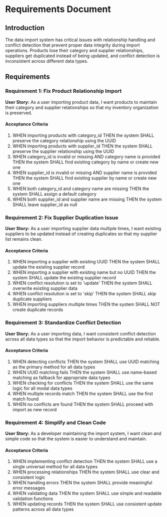 # Requirements Document

## Introduction

The data import system has critical issues with relationship handling and conflict detection that prevent proper data integrity during import operations. Products lose their category and supplier relationships, suppliers get duplicated instead of being updated, and conflict detection is inconsistent across different data types.

## Requirements

### Requirement 1: Fix Product Relationship Import

**User Story:** As a user importing product data, I want products to maintain their category and supplier relationships so that my inventory organization is preserved.

#### Acceptance Criteria

1. WHEN importing products with category_id THEN the system SHALL preserve the category relationship using the UUID
2. WHEN importing products with supplier_id THEN the system SHALL preserve the supplier relationship using the UUID
3. WHEN category_id is invalid or missing AND category name is provided THEN the system SHALL find existing category by name or create new one
4. WHEN supplier_id is invalid or missing AND supplier name is provided THEN the system SHALL find existing supplier by name or create new one
5. WHEN both category_id and category name are missing THEN the system SHALL assign a default category
6. WHEN both supplier_id and supplier name are missing THEN the system SHALL leave supplier_id as null

### Requirement 2: Fix Supplier Duplication Issue

**User Story:** As a user importing supplier data multiple times, I want existing suppliers to be updated instead of creating duplicates so that my supplier list remains clean.

#### Acceptance Criteria

1. WHEN importing a supplier with existing UUID THEN the system SHALL update the existing supplier record
2. WHEN importing a supplier with existing name but no UUID THEN the system SHALL update the existing supplier record
3. WHEN conflict resolution is set to 'update' THEN the system SHALL overwrite existing supplier data
4. WHEN conflict resolution is set to 'skip' THEN the system SHALL skip duplicate suppliers
5. WHEN importing suppliers multiple times THEN the system SHALL NOT create duplicate records

### Requirement 3: Standardize Conflict Detection

**User Story:** As a user importing data, I want consistent conflict detection across all data types so that the import behavior is predictable and reliable.

#### Acceptance Criteria

1. WHEN detecting conflicts THEN the system SHALL use UUID matching as the primary method for all data types
2. WHEN UUID matching fails THEN the system SHALL use name-based matching as fallback for appropriate data types
3. WHEN checking for conflicts THEN the system SHALL use the same logic for all modal data types
4. WHEN multiple records match THEN the system SHALL use the first match found
5. WHEN no conflicts are found THEN the system SHALL proceed with import as new record

### Requirement 4: Simplify and Clean Code

**User Story:** As a developer maintaining the import system, I want clean and simple code so that the system is easier to understand and maintain.

#### Acceptance Criteria

1. WHEN implementing conflict detection THEN the system SHALL use a single universal method for all data types
2. WHEN processing relationships THEN the system SHALL use clear and consistent logic
3. WHEN handling errors THEN the system SHALL provide meaningful error messages
4. WHEN validating data THEN the system SHALL use simple and readable validation functions
5. WHEN updating records THEN the system SHALL use consistent update patterns across all data types
